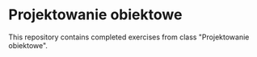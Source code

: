 # Projektowanie obiektowe

This repository contains completed exercises from class "Projektowanie obiektowe".
